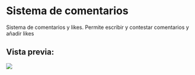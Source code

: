 # Sistema de comentarios
Sistema de comentarios y likes. Permite escribir y contestar comentarios y añadir likes

## Vista previa:
[![](https://user-images.githubusercontent.com/101824483/162977910-3f2d0d89-213d-4548-92f0-b8a06de1cb04.png)](https://101x0.github.io/Sistema_de_comentarios/)
